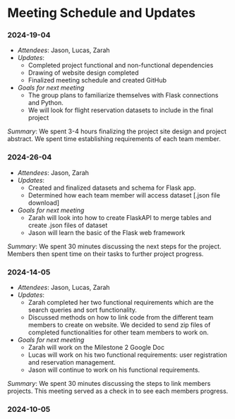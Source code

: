 # Meeting Schedule and Updates

### 2024-19-04
- *Attendees*: Jason, Lucas, Zarah
- *Updates*:
  - Completed project functional and non-functional dependencies
  - Drawing of website design completed
  - Finalized meeting schedule and created GitHub
- *Goals for next meeting*
  - The group plans to familiarize themselves with Flask connections and Python.
  - We will look for flight reservation datasets to include in the final project

_Summary_: We spent 3-4 hours finalizing the project site design and project abstract. We spent time establishing requirements of each team member.

### 2024-26-04
- *Attendees*: Jason, Zarah
- *Updates*:
  - Created and finalized datasets and schema for Flask app. 
  - Determined how each team member will access dataset [.json file download]
- *Goals for next meeting*
  - Zarah will look into how to create FlaskAPI to merge tables and create .json files of dataset
  - Jason will learn the basic of the Flask web framework

_Summary_: We spent 30 minutes discussing the next steps for the project. Members then spent time on their tasks to further project progress.
### 2024-14-05
- *Attendees*: Jason, Lucas, Zarah
- *Updates*:
  - Zarah completed her two functional requirements which are the search queries and sort functionality. 
  - Discussed methods on how to link code from the different team members to create on website. We decided to send zip files of completed functionalities for other team members to work on.
- *Goals for next meeting*
  - Zarah will work on the Milestone 2 Google Doc
  - Lucas will work on his two functional requirements: user registration and reservation management.
  - Jason will continue to work on his functional requirements.

_Summary_: We spent 30 minutes discussing the steps to link members projects. This meeting served as a check in to see each members progress.

### 2024-10-05

